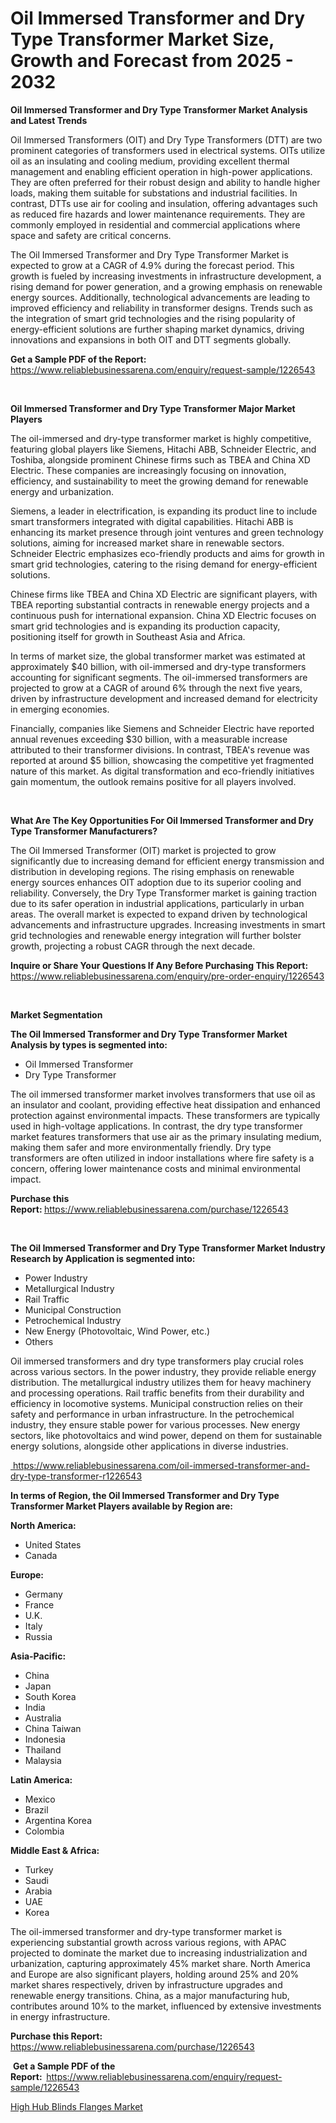 <p><h1>Oil Immersed Transformer and Dry Type Transformer Market Size, Growth and Forecast from 2025 - 2032</h1></p><p><strong>Oil Immersed Transformer and Dry Type Transformer Market Analysis and Latest Trends</strong></p>
<p><p>Oil Immersed Transformers (OIT) and Dry Type Transformers (DTT) are two prominent categories of transformers used in electrical systems. OITs utilize oil as an insulating and cooling medium, providing excellent thermal management and enabling efficient operation in high-power applications. They are often preferred for their robust design and ability to handle higher loads, making them suitable for substations and industrial facilities. In contrast, DTTs use air for cooling and insulation, offering advantages such as reduced fire hazards and lower maintenance requirements. They are commonly employed in residential and commercial applications where space and safety are critical concerns.</p><p>The Oil Immersed Transformer and Dry Type Transformer Market is expected to grow at a CAGR of 4.9% during the forecast period. This growth is fueled by increasing investments in infrastructure development, a rising demand for power generation, and a growing emphasis on renewable energy sources. Additionally, technological advancements are leading to improved efficiency and reliability in transformer designs. Trends such as the integration of smart grid technologies and the rising popularity of energy-efficient solutions are further shaping market dynamics, driving innovations and expansions in both OIT and DTT segments globally.</p></p>
<p><strong>Get a Sample PDF of the Report:&nbsp;</strong> <a href="https://www.reliablebusinessarena.com/enquiry/request-sample/1226543?utm_campaign=2527&utm_medium=2&utm_source=Github&utm_content=ia&utm_term=12042025&utm_id=oil-immersed-transformer-and-dry-type-transformer">https://www.reliablebusinessarena.com/enquiry/request-sample/1226543</a></p>
<p>&nbsp;</p>
<p><strong>Oil Immersed Transformer and Dry Type Transformer Major Market Players</strong></p>
<p><p>The oil-immersed and dry-type transformer market is highly competitive, featuring global players like Siemens, Hitachi ABB, Schneider Electric, and Toshiba, alongside prominent Chinese firms such as TBEA and China XD Electric. These companies are increasingly focusing on innovation, efficiency, and sustainability to meet the growing demand for renewable energy and urbanization.</p><p>Siemens, a leader in electrification, is expanding its product line to include smart transformers integrated with digital capabilities. Hitachi ABB is enhancing its market presence through joint ventures and green technology solutions, aiming for increased market share in renewable sectors. Schneider Electric emphasizes eco-friendly products and aims for growth in smart grid technologies, catering to the rising demand for energy-efficient solutions.</p><p>Chinese firms like TBEA and China XD Electric are significant players, with TBEA reporting substantial contracts in renewable energy projects and a continuous push for international expansion. China XD Electric focuses on smart grid technologies and is expanding its production capacity, positioning itself for growth in Southeast Asia and Africa.</p><p>In terms of market size, the global transformer market was estimated at approximately $40 billion, with oil-immersed and dry-type transformers accounting for significant segments. The oil-immersed transformers are projected to grow at a CAGR of around 6% through the next five years, driven by infrastructure development and increased demand for electricity in emerging economies.</p><p>Financially, companies like Siemens and Schneider Electric have reported annual revenues exceeding $30 billion, with a measurable increase attributed to their transformer divisions. In contrast, TBEA's revenue was reported at around $5 billion, showcasing the competitive yet fragmented nature of this market. As digital transformation and eco-friendly initiatives gain momentum, the outlook remains positive for all players involved.</p></p>
<p>&nbsp;</p>
<p><strong>What Are The Key Opportunities For Oil Immersed Transformer and Dry Type Transformer Manufacturers?</strong></p>
<p><p>The Oil Immersed Transformer (OIT) market is projected to grow significantly due to increasing demand for efficient energy transmission and distribution in developing regions. The rising emphasis on renewable energy sources enhances OIT adoption due to its superior cooling and reliability. Conversely, the Dry Type Transformer market is gaining traction due to its safer operation in industrial applications, particularly in urban areas. The overall market is expected to expand driven by technological advancements and infrastructure upgrades. Increasing investments in smart grid technologies and renewable energy integration will further bolster growth, projecting a robust CAGR through the next decade.</p></p>
<p><strong>Inquire or Share Your Questions If Any Before Purchasing This Report:</strong> <a href="https://www.reliablebusinessarena.com/enquiry/pre-order-enquiry/1226543?utm_campaign=2527&utm_medium=2&utm_source=Github&utm_content=ia&utm_term=12042025&utm_id=oil-immersed-transformer-and-dry-type-transformer">https://www.reliablebusinessarena.com/enquiry/pre-order-enquiry/1226543</a></p>
<p>&nbsp;</p>
<p><strong>Market Segmentation</strong></p>
<p><strong>The Oil Immersed Transformer and Dry Type Transformer Market Analysis by types is segmented into:</strong></p>
<p><ul><li>Oil Immersed Transformer</li><li>Dry Type Transformer</li></ul></p>
<p><p>The oil immersed transformer market involves transformers that use oil as an insulator and coolant, providing effective heat dissipation and enhanced protection against environmental impacts. These transformers are typically used in high-voltage applications. In contrast, the dry type transformer market features transformers that use air as the primary insulating medium, making them safer and more environmentally friendly. Dry type transformers are often utilized in indoor installations where fire safety is a concern, offering lower maintenance costs and minimal environmental impact.</p></p>
<p><strong>Purchase this Report:&nbsp;</strong><a href="https://www.reliablebusinessarena.com/purchase/1226543?utm_campaign=2527&utm_medium=2&utm_source=Github&utm_content=ia&utm_term=12042025&utm_id=oil-immersed-transformer-and-dry-type-transformer">https://www.reliablebusinessarena.com/purchase/1226543</a></p>
<p>&nbsp;</p>
<p><strong>The Oil Immersed Transformer and Dry Type Transformer Market Industry Research by Application is segmented into:</strong></p>
<p><ul><li>Power Industry</li><li>Metallurgical Industry</li><li>Rail Traffic</li><li>Municipal Construction</li><li>Petrochemical Industry</li><li>New Energy (Photovoltaic, Wind Power, etc.)</li><li>Others</li></ul></p>
<p><p>Oil immersed transformers and dry type transformers play crucial roles across various sectors. In the power industry, they provide reliable energy distribution. The metallurgical industry utilizes them for heavy machinery and processing operations. Rail traffic benefits from their durability and efficiency in locomotive systems. Municipal construction relies on their safety and performance in urban infrastructure. In the petrochemical industry, they ensure stable power for various processes. New energy sectors, like photovoltaics and wind power, depend on them for sustainable energy solutions, alongside other applications in diverse industries.</p></p>
<p><a href="https://www.reliablebusinessarena.com/oil-immersed-transformer-and-dry-type-transformer-r1226543?utm_campaign=2527&utm_medium=2&utm_source=Github&utm_content=ia&utm_term=12042025&utm_id=oil-immersed-transformer-and-dry-type-transformer">&nbsp;https://www.reliablebusinessarena.com/oil-immersed-transformer-and-dry-type-transformer-r1226543</a></p>
<p><strong>In terms of Region, the Oil Immersed Transformer and Dry Type Transformer Market Players available by Region are:</strong></p>
<p>
    <p> <strong> North America: </strong>
        <ul>
            <li>United States</li>
            <li>Canada</li>
        </ul>
        </p> 
    <p> <strong> Europe: </strong>
        <ul>
            <li>Germany</li>
            <li>France</li>
            <li>U.K.</li>
            <li>Italy</li>
            <li>Russia</li>
        </ul>
        </p> 
    <p> <strong> Asia-Pacific: </strong>
        <ul>
            <li>China</li>
            <li>Japan</li>
            <li>South Korea</li>
            <li>India</li>
            <li>Australia</li>
            <li>China Taiwan</li>
            <li>Indonesia</li>
            <li>Thailand</li>
            <li>Malaysia</li>
        </ul>
        </p> 
    <p> <strong> Latin America: </strong>
        <ul>
            <li>Mexico</li>
            <li>Brazil</li>
            <li>Argentina Korea</li>
            <li>Colombia</li>
        </ul>
        </p> 
    <p> <strong> Middle East & Africa: </strong>
        <ul>
            <li>Turkey</li>
            <li>Saudi</li>
            <li>Arabia</li>
            <li>UAE</li>
            <li>Korea</li>
        </ul>
    </p>
    </p>
<p><p>The oil-immersed transformer and dry-type transformer market is experiencing substantial growth across various regions, with APAC projected to dominate the market due to increasing industrialization and urbanization, capturing approximately 45% market share. North America and Europe are also significant players, holding around 25% and 20% market shares respectively, driven by infrastructure upgrades and renewable energy transitions. China, as a major manufacturing hub, contributes around 10% to the market, influenced by extensive investments in energy infrastructure.</p></p>
<p><strong>Purchase this Report: </strong><a href="https://www.reliablebusinessarena.com/purchase/1226543?utm_campaign=2527&utm_medium=2&utm_source=Github&utm_content=ia&utm_term=12042025&utm_id=oil-immersed-transformer-and-dry-type-transformer">https://www.reliablebusinessarena.com/purchase/1226543</a></p>
<p>&nbsp;<strong>Get a Sample PDF of the Report:&nbsp;&nbsp;</strong><a href="https://www.reliablebusinessarena.com/enquiry/request-sample/1226543?utm_campaign=2527&utm_medium=2&utm_source=Github&utm_content=ia&utm_term=12042025&utm_id=oil-immersed-transformer-and-dry-type-transformer">https://www.reliablebusinessarena.com/enquiry/request-sample/1226543</a></p>
<p><strong></strong></p>
<p><p><a href="https://github.com/yoshih12/Market-Research-Report-List-4/blob/main/high-hub-blinds-flanges-market.md?utm_campaign=2527&utm_medium=2&utm_source=Github&utm_content=ia&utm_term=12042025&utm_id=oil-immersed-transformer-and-dry-type-transformer">High Hub Blinds Flanges Market</a></p></p>